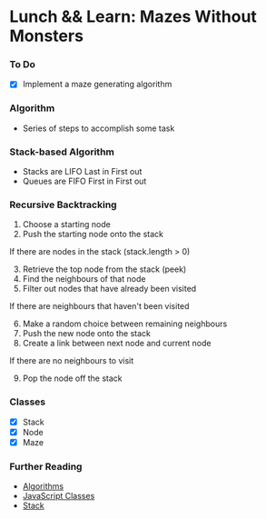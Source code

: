 # Lunch && Learn: Mazes Without Monsters 

### To Do
- [x] Implement a maze generating algorithm

### Algorithm

- Series of steps to accomplish some task

### Stack-based Algorithm

- Stacks are LIFO Last in First out
- Queues are FIFO First in First out

### Recursive Backtracking

1. Choose a starting node
2. Push the starting node onto the stack

If there are nodes in the stack (stack.length > 0)

3. Retrieve the top node from the stack (peek)
4. Find the neighbours of that node
5. Filter out nodes that have already been visited

If there are neighbours that haven't been visited

6. Make a random choice between remaining neighbours
7. Push the new node onto the stack
8. Create a link between next node and current node

If there are no neighbours to visit

9. Pop the node off the stack

### Classes

- [x] Stack 
- [x] Node
- [x] Maze

### Further Reading

* [Algorithms](https://en.wikipedia.org/wiki/Algorithm)
* [JavaScript Classes](https://developer.mozilla.org/en-US/docs/Web/JavaScript/Reference/Classes)
* [Stack](https://en.wikipedia.org/wiki/Stack_(abstract_data_type))
